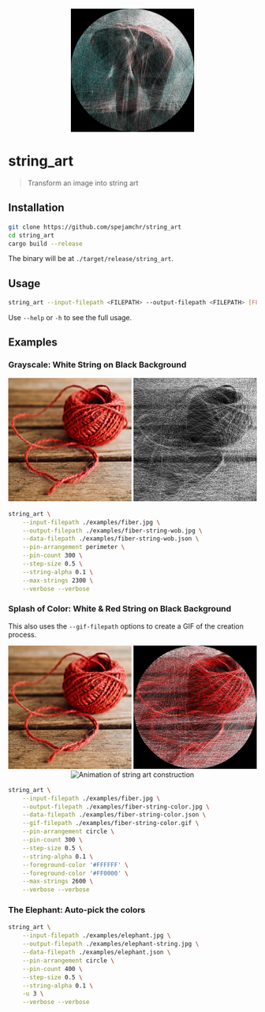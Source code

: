<p align="center">
  <img 
    src="examples/elephant-string.jpg" 
    alt="String art rendering of an elephant"
    height=250 
  />
</p>

# string_art

> Transform an image into string art

## Installation

```bash
git clone https://github.com/spejamchr/string_art
cd string_art
cargo build --release
```

The binary will be at `./target/release/string_art`.

## Usage

```bash
string_art --input-filepath <FILEPATH> --output-filepath <FILEPATH> [FLAGS] [OPTIONS]
```

Use `--help` or `-h` to see the full usage.

## Examples

### Grayscale: White String on Black Background

<p align="center">
  <img 
    src="examples/fiber.jpg"
    alt="Reference photo of red yarn on skein"
    height=250
  />
  <img 
    src="examples/fiber-string-wob.jpg"
    alt="String art rendering in white string on a black background of yarn on skein"
    height=250
  />
</p>

```bash
string_art \
    --input-filepath ./examples/fiber.jpg \
    --output-filepath ./examples/fiber-string-wob.jpg \
    --data-filepath ./examples/fiber-string-wob.json \
    --pin-arrangement perimeter \
    --pin-count 300 \
    --step-size 0.5 \
    --string-alpha 0.1 \
    --max-strings 2300 \
    --verbose --verbose
```

### Splash of Color: White & Red String on Black Background

This also uses the `--gif-filepath` options to create a GIF of the creation process.

<p align="center">
  <img 
    src="examples/fiber.jpg"
    alt="Reference photo of red yarn on skein"
    height=250
  />
  <img 
    src="examples/fiber-string-color.jpg"
    alt="String art rendering in red & white string on a black background of yarn on skein"
    height=250
  />
  <img 
    src="examples/fiber-string-color.gif"
    alt="Animation of string art construction"
    height=250
  />
</p>

```bash
string_art \
    --input-filepath ./examples/fiber.jpg \
    --output-filepath ./examples/fiber-string-color.jpg \
    --data-filepath ./examples/fiber-string-color.json \
    --gif-filepath ./examples/fiber-string-color.gif \
    --pin-arrangement circle \
    --pin-count 300 \
    --step-size 0.5 \
    --string-alpha 0.1 \
    --foreground-color '#FFFFFF' \
    --foreground-color '#FF0000' \
    --max-strings 2600 \
    --verbose --verbose
```

### The Elephant: Auto-pick the colors

```bash
string_art \
    --input-filepath ./examples/elephant.jpg \
    --output-filepath ./examples/elephant-string.jpg \
    --data-filepath ./examples/elephant.json \
    --pin-arrangement circle \
    --pin-count 400 \
    --step-size 0.5 \
    --string-alpha 0.1 \
    -u 3 \
    --verbose --verbose
```
